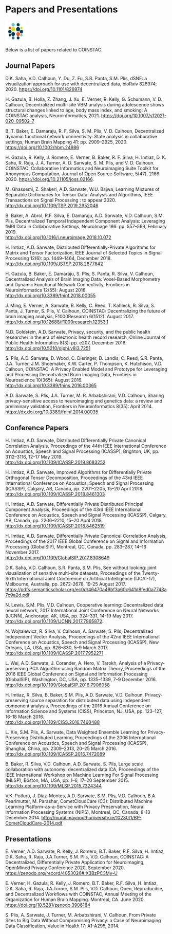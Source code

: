 # Papers and Presentations
[![Coinstac](https://github.com/MRN-Code/coinstac/raw/master/packages/coinstac-ui/img/icons/png/64x64.png)](https://github.com/MRN-Code/coinstac)

Below is a list of papers related to COINSTAC.

## Journal Papers

D.K. Saha, V.D. Calhoun, Y. Du, Z. Fu, S.R. Panta, S.M. Plis, dSNE: a visualization approach for use with decentralized data, bioRxiv 826974; 2020.
https://doi.org/10.1101/826974

H. Gazula, B. Holla, Z. Zhang, J. Xu, E. Verner, R. Kelly, G. Schumann, V. D. Calhoun,
Decentralized multi-site VBM analysis during adolescence shows structural changes linked to age, body mass index, and smoking: A COINSTAC analysis, Neuroinformatics, 2021. 
https://doi.org/10.1007/s12021-020-09502-7

B. T. Baker, E. Damaraju, R. F. Silva, S. M. Plis, V. D. Calhoun, Decentralized dynamic functional network connectivity: State analysis in collaborative settings, Human Brain Mapping 41: pp. 2909–2925, 2020.
https://doi.org/10.1002/hbm.24986

H. Gazula, R. Kelly, J. Romero, E. Verner, B. Baker, R. F. Silva, H. Imtiaz, D. K. Saha, R. Raja, J. A. Turner, A. D. Sarwate, S. M. Plis, and V. D. Calhoun. COINSTAC: Collaborative Informatics and Neuroimaging Suite Toolkit for Anonymous Computation, Journal of Open Source Software, 5(47), 2166: 2020. https://doi.org/10.21105/joss.02166.

M. Ghassemi, Z. Shakeri, A.D. Sarwate, W.U. Bajwa, Learning Mixtures of Separable Dictionaries for Tensor Data: Analysis and Algorithms, IEEE Transactions on Signal Processing : to appear 2020.  
http://dx.doi.org/10.1109/TSP.2019.2952046

B. Baker, A. Abrol, R.F. Silva, E. Damaraju, A.D. Sarwate, V.D. Calhoun, S.M. Plis, Decentralized Temporal Independent Component Analysis: Leveraging fMRI Data in Collaborative Settings, NeuroImage 186: pp. 557–569, February 2019.  
http://dx.doi.org/10.1016/j.neuroimage.2018.10.072

H. Imtiaz, A.D. Sarwate, Distributed Differentially-Private Algorithms for Matrix and Tensor Factorization, IEEE Journal of Selected Topics in Signal Processing 12(6): pp. 1449–1464, December 2018.  
http://dx.doi.org/10.1109/JSTSP.2018.2877842

H. Gazula, B. Baker, E. Damaraju, S. Plis, S. Panta, R. Silva,  V. Calhoun, Decentralized Analysis of Brain Imaging Data: Voxel-Based Morphometry and Dynamic Functional Network Connectivity, Frontiers in Neuroinformatics 12(55): August 2018.  
http://dx.doi.org/10.3389/fninf.2018.00055

J. Ming, E. Verner, A. Sarwate, R. Kelly, C. Reed, T. Kahleck, R. Silva, S. Panta, J. Turner, S. Plis, V. Calhoun, COINSTAC: Decentralizing the future of brain imaging analysis, F1000Research 6(1512): August 2017.  
http://dx.doi.org/10.12688/f1000research.12353.1

N.D. Goldstein, A.D. Sarwate, Privacy, security, and the public health researcher in the era of electronic health record research, Online Journal of Public Health Informatics 8(3): pp. e207, December 2016.  
http://dx.doi.org/10.5210/ojphi.v8i3.7251

S. Plis, A.D. Sarwate, D. Wood, C. Dieringer, D. Landis, C. Reed, S.R. Panta, J.A. Turner, J.M. Shoemaker, K.W. Carter, P. Thompson, K. Hutchison, V.D. Calhoun, COINSTAC: A Privacy Enabled Model and Prototype for Leveraging and Processing Decentralized Brain Imaging Data, Frontiers in Neuroscience 10(365): August 2016.
http://dx.doi.org/10.3389/fnins.2016.00365

A.D. Sarwate, S. Plis, J.A. Turner, M. R. Arbabshirani, V.D. Calhoun, Sharing privacy-sensitive access to neuroimaging and genetics data: a review and preliminary validation, Frontiers in Neuroinformatics 8(35): April 2014.
https://dx.doi.org/10.3389/fninf.2014.00035

## Conference Papers

H. Imtiaz, A.D. Sarwate, Distributed Differentially Private Canonical Correlation Analysis, Proceedings of the 44th IEEE International Conference on Acoustics, Speech and Signal Processing (ICASSP), Brighton, UK, pp. 3112–3116, 12–17 May 2019.  
http://dx.doi.org/10.1109/ICASSP.2019.8683252

H. Imtiaz, A.D. Sarwate, Improved Algorithms for Differentially Private Orthogonal Tensor Decomposition, Proceedings of the 43rd IEEE International Conference on Acoustics, Speech and Signal Processing (ICASSP), Calgary, AB, Canada, pp. 2201–2205, 15–20 April 2018.  
http://dx.doi.org/10.1109/ICASSP.2018.8461303

H. Imtiaz, A.D. Sarwate, Differentially Private Distributed Principal Component Analysis, Proceedings of the 43rd IEEE International Conference on Acoustics, Speech and Signal Processing (ICASSP), Calgary, AB, Canada, pp. 2206–2210, 15–20 April 2018.  
http://dx.doi.org/10.1109/ICASSP.2018.8462519

H. Imtiaz, A.D. Sarwate, Differentially Private Canonical Correlation Analysis, Proceedings of the 2017 IEEE Global Conference on Signal and Information Processing (GlobalSIP), Montreal, QC, Canada, pp. 283–287, 14–16 November 2017.  
http://dx.doi.org/10.1109/GlobalSIP.2017.8308649

D.K. Saha, V.D. Calhoun, S.R. Panta, S.M. Plis, See without looking: joint visualization of sensitive multi-site datasets, Proceedings of the Twenty-Sixth International Joint Conference on Artificial Intelligence (IJCAI-17), Melbourne, Australia, pp. 2672-2678, 19-25 August 2017.
https://pdfs.semanticscholar.org/ec0d/46470a48bf3a60c641d8fed0a7748a7c9a2d.pdf

N. Lewis, S.M. Plis, V.D. Calhoun, Cooperative learning: Decentralized data neural network, 2017 International Joint Conference on Neural Networks (IJCNN), Anchorage, AK, USA, pp. 324-331, 14-19 May 2017.
http://dx.doi.org/10.1109/IJCNN.2017.7965872.

N. Wojtalewicz, R. Silva, V. Calhoun, A. Sarwate, S. Plis, Decentralized Independent Vector Analysis, Proceedings of the 42nd IEEE International Conference on Acoustics, Speech and Signal Processing (ICASSP), New Orleans, LA, USA, pp. 826–830, 5–9 March 2017.  
http://dx.doi.org/10.1109/ICASSP.2017.7952271

L. Wei, A.D. Sarwate, J. Corander, A. Hero, V. Tarokh, Analysis of a Privacy-preserving PCA Algorithm using Random Matrix Theory, Proceedings of the 2016 IEEE Global Conference on Signal and Information Processing (GlobalSIP), Washington, DC, USA, pp. 1335–1339, 7–9 December 2016.  
http://dx.doi.org/10.1109/GlobalSIP.2016.7906058

H. Imtiaz, R. Silva, B. Baker, S.M. Plis, A.D. Sarwate, V.D. Calhoun, Privacy-preserving source separation for distributed data using independent component analysis, Proceedings of the 2016 Annual Conference on Information Science and Systems (CISS), Princeton, NJ, USA, pp. 123–127, 16–18 March 2016.  
http://dx.doi.org/10.1109/CISS.2016.7460488

L. Xie, S.M. Plis, A. Sarwate, Data Weighted Ensemble Learning for Privacy-Preserving Distributed Learning, Proceedings of the 2006 International Conference on Acoustics, Speech and Signal Processing (ICASSP), Shanghai, China, pp. 2309–2313, 20–25 March 2016.  
http://dx.doi.org/10.1109/ICASSP.2016.7472089

B. Baker, R. Silva, V.D. Calhoun, A.D. Sarwate, S. Plis, Large scale collaboration with autonomy: decentralized data ICA, Proceedings of the IEEE International Workshop on Machine Learning For Signal Processing (MLSP), Boston, MA, USA, pp. 1–6, 17–20 September 2015.  
http://dx.doi.org/10.1109/MLSP.2015.7324344

V.K. Potluru, J. Diaz-Montes, A.D. Sarwate, S.M. Plis, V.D. Calhoun, B.A. Pearlmutter, M. Parashar, CometCloudCare (C3): Distributed Machine Learning Platform-as-a-Service with Privacy Preservation, Neural Information Processing Systems (NIPS), Montreal, QC, Canada, 8-13 December 2014.
http://mural.maynoothuniversity.ie/10230/1/BP-CometCloudCare-2014.pdf

## Presentations

E. Verner, A.D. Sarwate, R. Kelly, J. Romero, B.T. Baker, R.F. Silva, H. Imtiaz, D.K. Saha, R. Raja, J.A.Turner, S.M. Plis, V.D. Calhoun, COINSTAC: A Decentralized, Differentially Private Application for Neuroimaging, OpenMined Privacy Conference 2020, September 2020.
https://zenodo.org/record/4053026#.X3BzPC3My-U

E. Verner, H. Gazula, R. Kelly, J. Romero, B.T. Baker, R.F. Silva, H. Imtiaz, D.K. Saha, R. Raja, J.A.Turner, S.M. Plis, V.D. Calhoun, Open, Reproducible, and Decentralized Workflows with COINSTAC, Annual Meeting of the Organization for Human Brain Mapping. Montreal, CA. June 2020.
https://doi.org/10.5281/zenodo.3906184

S. Plis, A. Sarwate, J. Turner, M. Arbabshirani, V. Calhoun, From Private Sites to Big Data Without Compromising Privacy: a Case of Neuroimaging Data Classification, Value in Health 17: A1-A295, 2014.
